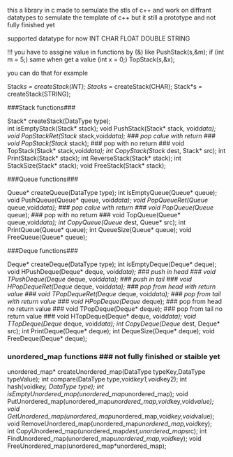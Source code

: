 this a library in c made to semulate the stls of c++ and work on diffrant datatypes to semulate the template of c++ but it still a prototype and not fully finished yet

supported datatype for now INT CHAR FLOAT DOUBLE STRING

!!! you have to assgine value in functions by (&) like  PushStack(s,&m);  if (int m = 5;) same when get a value (int x = 0;) TopStack(s,&x);

you can do that for example

Stack*s = createStack(INT);
Stack*s = createStack(CHAR);
Stack*s = createStack(STRING);

###Stack functions###

Stack* createStack(DataType type);   
int isEmptyStack(Stack* stack);
void PushStack(Stack* stack, void*data);
void PopStackRet(Stack* stack,void*data);  ### pop calue with return ###
void PopStack(Stack* stack);  ### pop with no return ###
void TopStack(Stack* stack,void*data);
int CopyStack(Stack* dest, Stack* src);
int PrintStack(Stack* stack);
int ReverseStack(Stack* stack);
int StackSize(Stack* stack);
void FreeStack(Stack* stack);


###Queue functions###

Queue* createQueue(DataType type);
int isEmptyQueue(Queue* queue);
void PushQueue(Queue* queue, void*data);
void PopQueueRet(Queue* queue,void*data);  ### pop calue with return ###
void PopQueue(Queue* queue);  ### pop with no return ###
void TopQueue(Queue* queue,void*data);
int CopyQueue(Queue* dest, Queue* src);
int PrintQueue(Queue* queue);
int QueueSize(Queue* queue);
void FreeQueue(Queue* queue);

###Deque functions###

Deque* createDeque(DataType type);
int isEmptyDeque(Deque* deque);
void HPushDeque(Deque* deque, void*data);  ### push in head ###
void TPushDeque(Deque* deque, void*data);  ### push in tail ###
void HPopDequeRet(Deque* deque, void*data);  ### pop from head with return value ###
void TPopDequeRet(Deque* deque, void*data);  ### pop from tail with return value ###
void HPopDeque(Deque* deque);  ### pop from head no return value ###
void TPopDeque(Deque* deque);   ### pop from tail no return value ###
void HTopDeque(Deque* deque, void*data);
void TTopDeque(Deque* deque, void*data);
int CopyDeque(Deque* dest, Deque* src);
int PrintDeque(Deque* deque);
int DequeSize(Deque* deque);
void FreeDeque(Deque* deque);

### unordered_map functions ###    not fully finished or staible yet

unordered_map* createUnordered_map(DataType typeKey,DataType typeValue);
int compare(DataType type,void*key1,void*key2);
int hash(void*key, DataType type);
int isEmptyUnordered_map(unordered_map*unordered_map);
void PutUnordered_map(unordered_map*unordered_map,void*key,void*value);
void GetUnordered_map(unordered_map*unordered_map,void*key,void*value);
void RemoveUnordered_map(unordered_map*unordered_map,void*key);    
int CopyUnordered_map(unordered_map*dest,unordered_map*src);
int FindUnordered_map(unordered_map*unordered_map,void*key);
void FreeUnordered_map(unordered_map*unordered_map);
